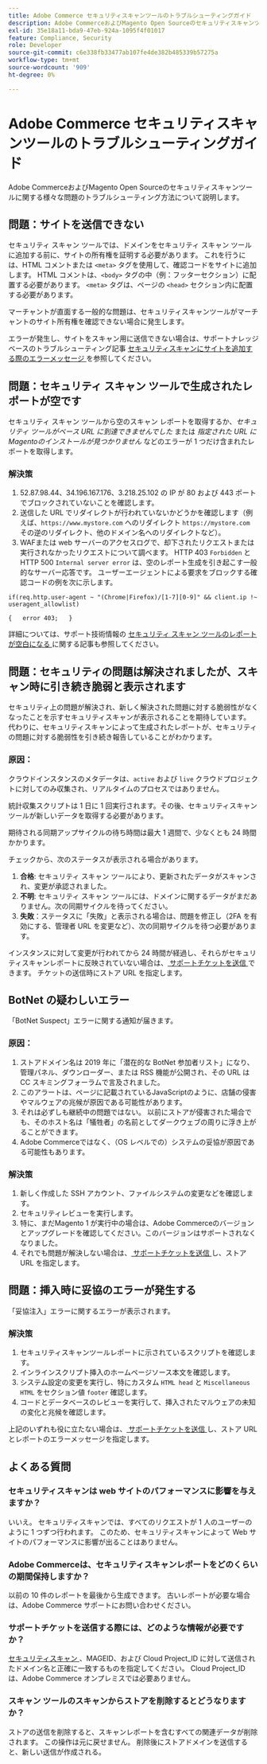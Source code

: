 ```yaml
---
title: Adobe Commerce セキュリティスキャンツールのトラブルシューティングガイド
description: Adobe CommerceおよびMagento Open Sourceのセキュリティスキャンツールに関する様々な問題のトラブルシューティング方法について説明します。
exl-id: 35e18a11-bda9-47eb-924a-1095f4f01017
feature: Compliance, Security
role: Developer
source-git-commit: c6e338fb33477ab107fe4de382b485339b57275a
workflow-type: tm+mt
source-wordcount: '909'
ht-degree: 0%

---
```


# Adobe Commerce セキュリティスキャンツールのトラブルシューティングガイド

Adobe CommerceおよびMagento Open Sourceのセキュリティスキャンツールに関する様々な問題のトラブルシューティング方法について説明します。

## 問題：サイトを送信できない

セキュリティ スキャン ツールでは、ドメインをセキュリティ スキャン ツールに追加する前に、サイトの所有権を証明する必要があります。 これを行うには、HTML コメントまたは `<meta>` タグを使用して、確認コードをサイトに追加します。 HTML コメントは、`<body>` タグの中（例：フッターセクション）に配置する必要があります。 `<meta>` タグは、ページの `<head>` セクション内に配置する必要があります。

マーチャントが直面する一般的な問題は、セキュリティスキャンツールがマーチャントのサイト所有権を確認できない場合に発生します。

エラーが発生し、サイトをスキャン用に送信できない場合は、サポートナレッジベースのトラブルシューティング記事 [ セキュリティスキャンにサイトを追加する際のエラーメッセージ ](/help/troubleshooting/miscellaneous/error-message-adding-site-into-security-scan.md) を参照してください。

## 問題：セキュリティ スキャン ツールで生成されたレポートが空です

セキュリティ スキャン ツールから空のスキャン レポートを取得するか、*セキュリティ ツールがベース URL に到達できませんでした* または *指定された URL にMagentoのインストールが見つかりません* などのエラーが 1 つだけ含まれたレポートを取得します。

### 解決策

1. 52.87.98.44、34.196.167.176、3.218.25.102 の IP が 80 および 443 ポートでブロックされていないことを確認します。
1. 送信した URL でリダイレクトが行われていないかどうかを確認します（例えば、`https://www.mystore.com` へのリダイレクト `https://mystore.com` その逆のリダイレクト、他のドメイン名へのリダイレクトなど）。
1. WAFまたは web サーバーのアクセスログで、却下されたリクエストまたは実行されなかったリクエストについて調べます。 HTTP 403 `Forbidden` と HTTP 500 `Internal server error` は、空のレポート生成を引き起こす一般的なサーバー応答です。 ユーザーエージェントによる要求をブロックする確認コードの例を次に示します。

```code block
if(req.http.user-agent ~ "(Chrome|Firefox)/[1-7][0-9]" && client.ip !~ useragent_allowlist)

{   error 403;   }
```

詳細については、サポート技術情報の [ セキュリティ スキャン ツールのレポートが空白になる ](/help/troubleshooting/miscellaneous/the-security-scan-tool-report-is-blank.md) に関する記事も参照してください。

## 問題：セキュリティの問題は解決されましたが、スキャン時に引き続き脆弱と表示されます

セキュリティ上の問題が解決され、新しく解決された問題に対する脆弱性がなくなったことを示すセキュリティスキャンが表示されることを期待しています。 代わりに、セキュリティスキャンによって生成されたレポートが、セキュリティの問題に対する脆弱性を引き続き報告していることがわかります。

### 原因：

クラウドインスタンスのメタデータは、`active` および `live` クラウドプロジェクトに対してのみ収集され、リアルタイムのプロセスではありません。

統計収集スクリプトは 1 日に 1 回実行されます。その後、セキュリティスキャンツールが新しいデータを取得する必要があります。

期待される同期アップサイクルの待ち時間は最大 1 週間で、少なくとも 24 時間かかります。

チェックから、次のステータスが表示される場合があります。

1. **合格**: セキュリティ スキャン ツールにより、更新されたデータがスキャンされ、変更が承認されました。
1. **不明**: セキュリティ スキャン ツールには、ドメインに関するデータがまだありません。次の同期サイクルを待ってください。
1. **失敗**：ステータスに「失敗」と表示される場合は、問題を修正し（2FA を有効にする、管理者 URL を変更など）、次の同期サイクルを待つ必要があります。

インスタンスに対して変更が行われてから 24 時間が経過し、それらがセキュリティスキャンレポートに反映されていない場合は、[ サポートチケットを送信 ](/help/help-center-guide/help-center/magento-help-center-user-guide.md#submit-ticket) できます。 チケットの送信時にストア URL を指定します。

## BotNet の疑わしいエラー

「BotNet Suspect」エラーに関する通知が届きます。

### 原因：

1. ストアドメイン名は 2019 年に「潜在的な BotNet 参加者リスト」になり、管理パネル、ダウンローダー、または RSS 機能が公開され、その URL は CC スキミングフォーラムで言及されました。
1. このアラートは、ページに記載されているJavaScriptのように、店舗の侵害やマルウェアの兆候が原因である可能性があります。
1. それは必ずしも継続中の問題ではない。 以前にストアが侵害された場合でも、そのホスト名は「犠牲者」の名前としてダークウェブの周りに浮き上がることができます。
1. Adobe Commerceではなく、（OS レベルでの）システムの妥協が原因である可能性もあります。

### 解決策

1. 新しく作成した SSH アカウント、ファイルシステムの変更などを確認します。
1. セキュリティレビューを実行します。
1. 特に、まだMagento 1 が実行中の場合は、Adobe Commerceのバージョンとアップグレードを確認してください。このバージョンはサポートされなくなりました。
1. それでも問題が解決しない場合は、[ サポートチケットを送信 ](/help/help-center-guide/help-center/magento-help-center-user-guide.md#submit-ticket) し、ストア URL を指定します。

## 問題：挿入時に妥協のエラーが発生する

「妥協注入」エラーに関するエラーが表示されます。

### 解決策

1. セキュリティスキャンツールレポートに示されているスクリプトを確認します。
1. インラインスクリプト挿入のホームページソース本文を確認します。
1. システム設定の変更を実行し、特にカスタム `HTML head` と `Miscellaneous HTML` をセクション値 `footer` 確認します。
1. コードとデータベースのレビューを実行して、挿入されたマルウェアの未知の変化と兆候を確認します。

上記のいずれも役に立たない場合は、[ サポートチケットを送信 ](/help/help-center-guide/help-center/magento-help-center-user-guide.md#submit-ticket) し、ストア URL とレポートのエラーメッセージを指定します。

## よくある質問

### セキュリティスキャンは web サイトのパフォーマンスに影響を与えますか？

いいえ。 セキュリティスキャンでは、すべてのリクエストが 1 人のユーザーのように 1 つずつ行われます。 このため、セキュリティスキャンによって Web サイトのパフォーマンスに影響が出ることはありません。

### Adobe Commerceは、セキュリティスキャンレポートをどのくらいの期間保持しますか？

以前の 10 件のレポートを最後から生成できます。 古いレポートが必要な場合は、Adobe Commerce サポートにお問い合わせください。

### サポートチケットを送信する際には、どのような情報が必要ですか？

[ セキュリティスキャン ](https://experienceleague.adobe.com/ja/docs/experience-cloud-kcs/kbarticles/ka-26357)、MAGEID、および Cloud Project_ID に対して送信されたドメイン名と正確に一致するものを指定してください。 Cloud Project_ID は、Adobe Commerce オンプレミスでは必要ありません。

### スキャン ツールのスキャンからストアを削除するとどうなりますか？

ストアの送信を削除すると、スキャンレポートを含むすべての関連データが削除されます。 この操作は元に戻せません。 削除後にストアドメインを送信すると、新しい送信が作成される。
